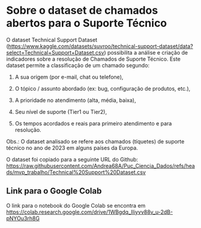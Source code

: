 # Sobre o dataset de chamados abertos para o Suporte Técnico

O dataset Technical Support Dataset (https://www.kaggle.com/datasets/suvroo/technical-support-dataset/data?select=Technical+Support+Dataset.csv) possibilita a análise e criação de indicadores sobre a resolução de Chamados de Suporte Técnico. Este dataset permite a classificação de um chamado segundo:

1) A sua origem (por e-mail, chat ou telefone),

2) O tópico / assunto abordado (ex: bug, configuração de produtos, etc.),

3) A prioridade no atendimento (alta, média, baixa),

4) Seu nível de suporte (Tier1 ou Tier2),

5) Os tempos acordados e reais para primeiro atendimento e para resolução.

Obs.: O dataset analisado se refere aos chamados (tíquetes) de suporte técnico no ano de 2023 em alguns países da Europa.

O dataset foi copiado para a seguinte URL do Github: https://raw.githubusercontent.com/Andrea68A/Puc_Ciencia_Dados/refs/heads/mvp_trabalho/Technical%20Support%20Dataset.csv

## Link para o Google Colab

O link para o notebook do Google Colab se encontra em https://colab.research.google.com/drive/1WBgdq_IIiyvv88v_u-2dB-pNYOu3rh8G

